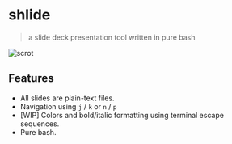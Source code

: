 # shlide
> a slide deck presentation tool written in pure bash

![scrot](https://x.icyphox.sh/NBq.png)

## Features

- All slides are plain-text files. 
- Navigation using `j` / `k` or `n` / `p`
- [WIP] Colors and bold/italic formatting using terminal escape sequences.
- Pure bash.
